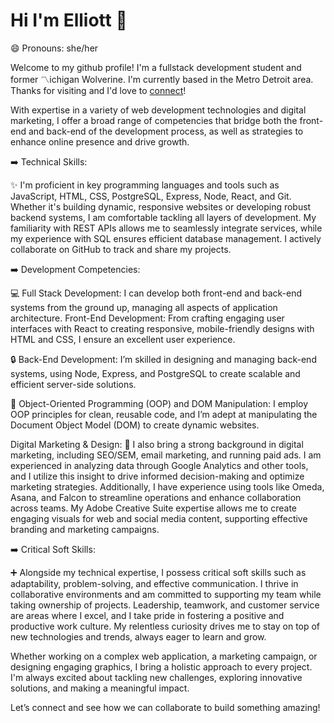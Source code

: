 # Hi I'm Elliott 👋

😄 Pronouns: she/her

Welcome to my github profile! I'm a fullstack development student and former 〽️ichigan Wolverine. I'm currently based in the Metro Detroit area. Thanks for visiting and I'd love to [connect](https://www.linkedin.com/in/elliott-schinella/)!

With expertise in a variety of web development technologies and digital marketing, I offer a broad range of competencies that bridge both the front-end and back-end of the development process, as well as strategies to enhance online presence and drive growth.

➡️ Technical Skills:

✨ I'm proficient in key programming languages and tools such as JavaScript, HTML, CSS, PostgreSQL, Express, Node, React, and Git. Whether it's building dynamic, responsive websites or developing robust backend systems, I am comfortable tackling all layers of development. My familiarity with REST APIs allows me to seamlessly integrate services, while my experience with SQL ensures efficient database management. I actively collaborate on GitHub to track and share my projects.

➡️ Development Competencies:

💻 Full Stack Development: I can develop both front-end and back-end systems from the ground up, managing all aspects of application architecture.
Front-End Development: From crafting engaging user interfaces with React to creating responsive, mobile-friendly designs with HTML and CSS, I ensure an excellent user experience.

🔒 Back-End Development: I’m skilled in designing and managing back-end systems, using Node, Express, and PostgreSQL to create scalable and efficient server-side solutions.

🔧 Object-Oriented Programming (OOP) and DOM Manipulation: I employ OOP principles for clean, reusable code, and I’m adept at manipulating the Document Object Model (DOM) to create dynamic websites.

Digital Marketing & Design:
📲 I also bring a strong background in digital marketing, including SEO/SEM, email marketing, and running paid ads. I am experienced in analyzing data through Google Analytics and other tools, and I utilize this insight to drive informed decision-making and optimize marketing strategies. Additionally, I have experience using tools like Omeda, Asana, and Falcon to streamline operations and enhance collaboration across teams. My Adobe Creative Suite expertise allows me to create engaging visuals for web and social media content, supporting effective branding and marketing campaigns.

➡️ Critical Soft Skills:

➕ Alongside my technical expertise, I possess critical soft skills such as adaptability, problem-solving, and effective communication. I thrive in collaborative environments and am committed to supporting my team while taking ownership of projects. Leadership, teamwork, and customer service are areas where I excel, and I take pride in fostering a positive and productive work culture. My relentless curiosity drives me to stay on top of new technologies and trends, always eager to learn and grow.

Whether working on a complex web application, a marketing campaign, or designing engaging graphics, I bring a holistic approach to every project. I'm always excited about tackling new challenges, exploring innovative solutions, and making a meaningful impact.

Let’s connect and see how we can collaborate to build something amazing!
